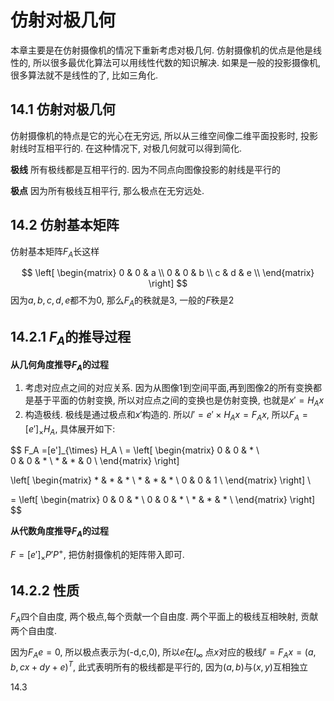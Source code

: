 # 仿射对极几何

本章主要是在仿射摄像机的情况下重新考虑对极几何.
仿射摄像机的优点是他是线性的, 所以很多最优化算法可以用线性代数的知识解决. 如果是一般的投影摄像机, 很多算法就不是线性的了, 比如三角化.

## 14.1 仿射对极几何

仿射摄像机的特点是它的光心在无穷远, 所以从三维空间像二维平面投影时, 投影射线时互相平行的. 在这种情况下, 对极几何就可以得到简化.

**极线** 所有极线都是互相平行的. 因为不同点向图像投影的射线是平行的

**极点** 因为所有极线互相平行, 那么极点在无穷远处.

## 14.2 仿射基本矩阵

仿射基本矩阵$F_A$长这样

$$
\left[
\begin{matrix}
0 & 0 & a \\
0 & 0 & b \\
c & d & e \\
\end{matrix}
\right]
$$
因为$a,b,c,d,e$都不为0, 那么$F_A$的秩就是3, 一般的$F$秩是2

## 14.2.1 $F_A$的推导过程


**从几何角度推导$F_A$的过程**
1. 考虑对应点之间的对应关系. 因为从图像1到空间平面,再到图像2的所有变换都是基于平面的仿射变换, 所以对应点之间的变换也是仿射变换, 也就是$x'=H_A x$
2. 构造极线. 极线是通过极点和$x'$构造的. 所以$l'=e' \times H_A x =F_A x$, 所以$F_A=[e']_{\times} H_A$, 具体展开如下:

$$
F_A =[e']_{\times} H_A \\ 
= \left[
      \begin{matrix}
      0 & 0 & * \\     
      0 & 0 & * \\
      * & * & 0 \\
      \end{matrix}
  \right] 

  \left[
      \begin{matrix}
      * & * & * \\ 
      * & * & * \\
      0 & 0 & 1 \\
      \end{matrix}
  \right]            \\

= \left[
      \begin{matrix}
      0 & 0 & * \\ 
      0 & 0 & * \\
      * & * & * \\
      \end{matrix}
  \right]
$$


**从代数角度推导$F_A$的过程**

$F=[e']_{\times}P'P^{+}$, 把仿射摄像机的矩阵带入即可.

## 14.2.2 性质

$F_A$四个自由度, 两个极点,每个贡献一个自由度. 两个平面上的极线互相映射, 贡献两个自由度.

因为$F_A e = 0$, 所以极点表示为(-d,c,0), 所以$e$在$l_{\infty}$
点$x$对应的极线$l'=F_A x=(a,b,cx+dy+e)^T$, 此式表明所有的极线都是平行的, 因为$(a,b)$与$(x,y)$互相独立

14.3 